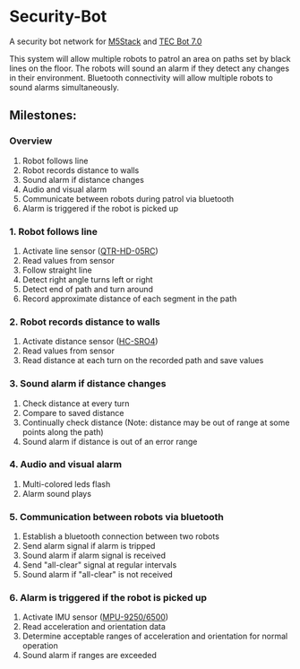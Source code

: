# Security-Bot
A security bot network for [M5Stack](https://m5stack.com/) and [TEC Bot 7.0](https://idea7.cc/project/tec-bot-7-0/)

This system will allow multiple robots to patrol an area on paths set by black lines on the floor. The robots will sound an alarm if they detect any changes in their environment. Bluetooth connectivity will allow multiple robots to sound alarms simultaneously.

## Milestones:
### Overview
1. Robot follows line
2. Robot records distance to walls
3. Sound alarm if distance changes
4. Audio and visual alarm
5. Communicate between robots during patrol via bluetooth
6. Alarm is triggered if the robot is picked up

### 1. Robot follows line
1. Activate line sensor ([QTR-HD-05RC](https://www.pololu.com/product/4105))
2. Read values from sensor
3. Follow straight line
4. Detect right angle turns left or right
5. Detect end of path and turn around
5. Record approximate distance of each segment in the path

### 2. Robot records distance to walls
1. Activate distance sensor ([HC-SRO4](https://www.sparkfun.com/products/13959))
2. Read values from sensor
3. Read distance at each turn on the recorded path and save values

### 3. Sound alarm if distance changes
1. Check distance at every turn
2. Compare to saved distance
3. Continually check distance (Note: distance may be out of range at some points along the path)
4. Sound alarm if distance is out of an error range

### 4. Audio and visual alarm
1. Multi-colored leds flash
2. Alarm sound plays

### 5. Communication between robots via bluetooth
1. Establish a bluetooth connection between two robots
2. Send alarm signal if alarm is tripped
3. Sound alarm if alarm signal is received
4. Send "all-clear" signal at regular intervals
5. Sound alarm if "all-clear" is not received

### 6. Alarm is triggered if the robot is picked up
1. Activate IMU sensor ([MPU-9250/6500](https://www.amazon.com/HiLetgo-Gyroscope-Acceleration-Accelerator-Magnetometer/dp/B01I1J0Z7Y))
2. Read acceleration and orientation data
3. Determine acceptable ranges of acceleration and orientation for normal operation
4. Sound alarm if ranges are exceeded

